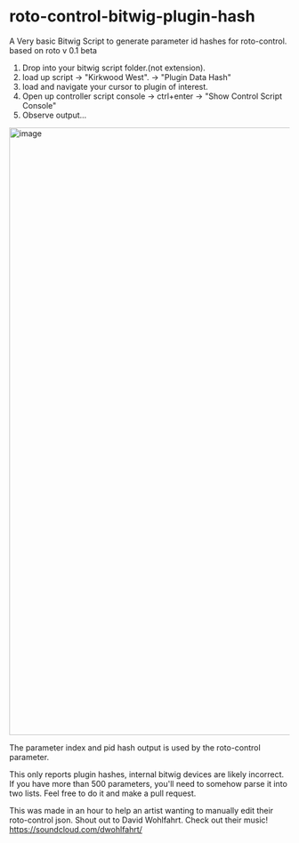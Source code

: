 # roto-control-bitwig-plugin-hash
A Very basic Bitwig Script to generate parameter id hashes for roto-control. based on roto v 0.1 beta

1. Drop into your bitwig script folder.(not extension).
2. load up script -> "Kirkwood West". -> "Plugin Data Hash"
3. load and navigate your cursor to plugin of interest.
4. Open up controller script console -> ctrl+enter -> "Show Control Script Console"
5. Observe output...

<img width="1092" alt="image" src="https://github.com/user-attachments/assets/9fa87b2a-50f2-4337-85f4-e1192957619f" />


The parameter index and pid hash output is used by the roto-control parameter.

This only reports plugin hashes, internal bitwig devices are likely incorrect. If you have more than 500 parameters, you'll need to somehow parse it into two lists. Feel free to do it and make a pull request.

This was made in an hour to help an artist wanting to manually edit their roto-control json. 
Shout out to David Wohlfahrt. Check out their music! https://soundcloud.com/dwohlfahrt/
